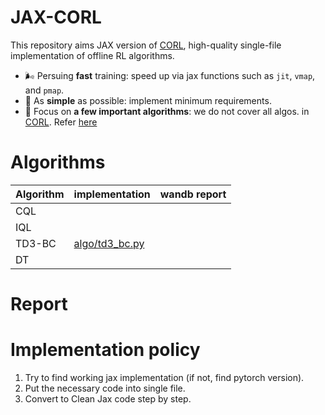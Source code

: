 # JAX-CORL
This repository aims JAX version of [CORL](https://github.com/tinkoff-ai/CORL), high-quality single-file implementation of offline RL algorithms.
- 🌬️ Persuing **fast** training: speed up via jax functions such as `jit`, `vmap`, and `pmap`.
- 🔪 As **simple** as possible: implement minimum requirements.
- 💠 Focus on **a few important algorithms**: we do not cover all algos. in [CORL](https://github.com/tinkoff-ai/CORL). Refer [here](https://github.com/nissymori/JAX-CORL/blob/main/README.md#algorithms)

# Algorithms
| Algorithm | implementation | wandb report |
|---|---|---|
|CQL|   |   |  
|IQL|   |   |  
|TD3-BC| [algo/td3_bc.py](https://github.com/nissymori/JAX-CORL/blob/main/algo/td3bc.py)  |   |
|DT|   |   |  


# Report


# Implementation policy
1. Try to find working jax implementation (if not, find pytorch version).
2. Put the necessary code into single file.
3. Convert to Clean Jax code step by step.
